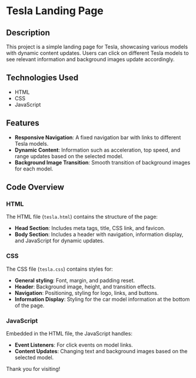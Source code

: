 # Tesla Landing Page

## Description

This project is a simple landing page for Tesla, showcasing various models with dynamic content updates. Users can click on different Tesla models to see relevant information and background images update accordingly.

## Technologies Used

- HTML
- CSS
- JavaScript

## Features

- **Responsive Navigation**: A fixed navigation bar with links to different Tesla models.
- **Dynamic Content**: Information such as acceleration, top speed, and range updates based on the selected model.
- **Background Image Transition**: Smooth transition of background images for each model.

## Code Overview

### HTML

The HTML file (`tesla.html`) contains the structure of the page:
- **Head Section**: Includes meta tags, title, CSS link, and favicon.
- **Body Section**: Includes a header with navigation, information display, and JavaScript for dynamic updates.

### CSS

The CSS file (`tesla.css`) contains styles for:
- **General styling**: Font, margin, and padding reset.
- **Header**: Background image, height, and transition effects.
- **Navigation**: Positioning, styling for logo, links, and buttons.
- **Information Display**: Styling for the car model information at the bottom of the page.

### JavaScript

Embedded in the HTML file, the JavaScript handles:
- **Event Listeners**: For click events on model links.
- **Content Updates**: Changing text and background images based on the selected model.

Thank you for visiting!

